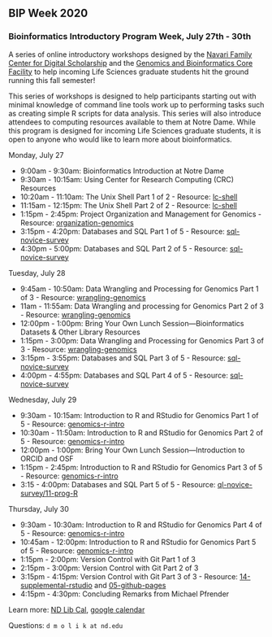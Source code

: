 ## BIP Week 2020
### Bioinformatics Introductory Program Week, July 27th - 30th

A series of online introductory workshops designed by the <a href="https://cds.library.nd.edu/">Navari Family Center for Digital Scholarship</a> and the <a href="https://genomics.nd.edu/">Genomics and Bioinformatics Core Facility</a> to help incoming Life Sciences graduate students hit the ground running this fall semester!

This series of workshops is designed to help participants starting out with minimal knowledge of command line tools work up to performing tasks such as creating simple R scripts for data analysis. This series will also introduce attendees to computing resources available to them at Notre Dame. While this program is designed for incoming Life Sciences graduate students, it is open to anyone who would like to learn more about bioinformatics.

Monday, July 27

*   9:00am - 9:30am: Bioinformatics Introduction at Notre Dame
*   9:30am - 10:15am: Using Center for Research Computing (CRC) Resources
*   10:20am - 11:10am: The Unix Shell Part 1 of 2 - Resource: [lc-shell](https://librarycarpentry.org/lc-shell/)
*   11:15am - 12:15pm: The Unix Shell Part 2 of 2 - Resource: [lc-shell](https://librarycarpentry.org/lc-shell/)
*   1:15pm - 2:45pm: Project Organization and Management for Genomics - Resource: [organization-genomics](https://datacarpentry.org/organization-genomics/ )
*   3:15pm - 4:20pm: Databases and SQL Part 1 of 5 - Resource: [sql-novice-survey](http://swcarpentry.github.io/sql-novice-survey/ )
*   4:30pm - 5:00pm: Databases and SQL Part 2 of 5 - Resource: [sql-novice-survey](http://swcarpentry.github.io/sql-novice-survey/ )

Tuesday, July 28

*   9:45am - 10:50am: Data Wrangling and Processing for Genomics Part 1 of 3 - Resource: [wrangling-genomics](https://datacarpentry.org/wrangling-genomics/)
*   11am - 11:55am: Data Wrangling and processing for Genomics Part 2 of 3 - Resource: [wrangling-genomics](https://datacarpentry.org/wrangling-genomics/)
*   12:00pm - 1:00pm: Bring Your Own Lunch Session—Bioinformatics Datasets & Other Library Resources
*   1:15pm - 3:00pm: Data Wrangling and Processing for Genomics Part 3 of 3 - Resource: [wrangling-genomics](https://datacarpentry.org/wrangling-genomics/)
*   3:15pm - 3:55pm: Databases and SQL Part 3 of 5 - Resource: [sql-novice-survey](http://swcarpentry.github.io/sql-novice-survey/ )
*   4:00pm - 4:55pm: Databases and SQL Part 4 of 5 - Resource: [sql-novice-survey](http://swcarpentry.github.io/sql-novice-survey/ )

Wednesday, July 29

*   9:30am - 10:15am: Introduction to R and RStudio for Genomics Part 1 of 5 - Resource: [genomics-r-intro](https://datacarpentry.org/genomics-r-intro/)
*   10:30am - 11:50am: Introduction to R and RStudio for Genomics Part 2 of 5 - Resource: [genomics-r-intro](https://datacarpentry.org/genomics-r-intro/)
*   12:00pm - 1:00pm: Bring Your Own Lunch Session—Introduction to ORCID and OSF
*   1:15pm - 2:45pm: Introduction to R and RStudio for Genomics Part 3 of 5 - Resource: [genomics-r-intro](https://datacarpentry.org/genomics-r-intro/)
*   3:15 - 4:00pm: Databases and SQL Part 5 of 5 - Resource: [ql-novice-survey/11-prog-R](http://swcarpentry.github.io/sql-novice-survey/11-prog-R/index.html)

Thursday, July 30

*   9:30am - 10:30am: Introduction to R and RStudio for Genomics Part 4 of 5 - Resource: [genomics-r-intro](https://datacarpentry.org/genomics-r-intro/)
*   10:45am - 12:00pm: Introduction to R and RStudio for Genomics Part 5 of 5 - Resource: [genomics-r-intro](https://datacarpentry.org/genomics-r-intro/)
*   1:15pm - 2:00pm: Version Control with Git Part 1 of 3
*   2:15pm - 3:00pm: Version Control with Git Part 2 of 3
*   3:15pm - 4:15pm: Version Control with Git Part 3 of 3 - Resource: [14-supplemental-rstudio](http://swcarpentry.github.io/git-novice/14-supplemental-rstudio/index.html) and [05-github-pages](https://librarycarpentry.org/lc-git/05-github-pages/index.html)
*   4:15pm - 4:30pm: Concluding Remarks from Michael Pfrender

Learn more: [ND Lib Cal](libcal.library.nd.edu/calendar/bioinformatics-introductory-program), [google calendar](https://calendar.google.com/calendar?cid=NW1qM2IzYzY4N2hkZWpwcjJ1Mm8waGl2MGNAZ3JvdXAuY2FsZW5kYXIuZ29vZ2xlLmNvbQ)

Questions: `d m o l i k at nd.edu`
